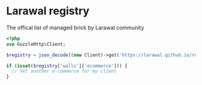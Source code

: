 # Larawal registry

The offical list of managed brick by Larawal community

```php
<?php
use GuzzleHttp\Client;

$registry = json_decode((new Client)->get('https://larawal.github.io/registry/registry.json'), true);

if (isset($registry['walls']['ecommerce'])) {
  // Yet another e-commerce for my client
}
```

